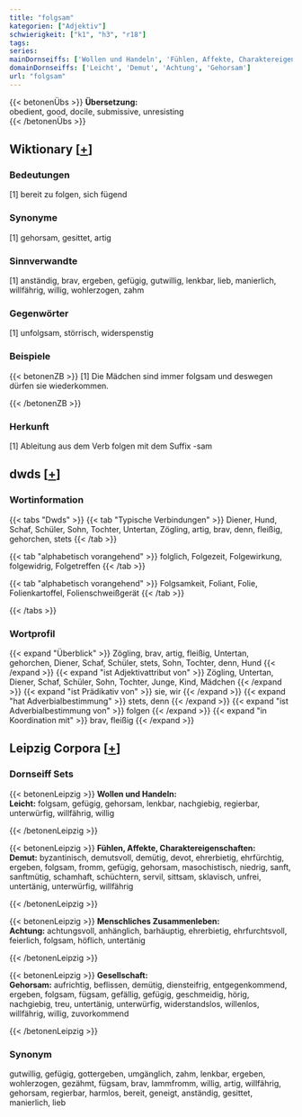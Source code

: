 ```yaml
---
title: "folgsam"
kategorien: ["Adjektiv"]
schwierigkeit: ["k1", "h3", "r18"]
tags:
series:
mainDornseiffs: ['Wollen und Handeln', 'Fühlen, Affekte, Charaktereigenschaften', 'Menschliches Zusammenleben', 'Gesellschaft']
domainDornseiffs: ['Leicht', 'Demut', 'Achtung', 'Gehorsam']
url: "folgsam"
---
```


{{< betonenÜbs >}}
**Übersetzung:**  
obedient, good, docile, submissive, unresisting  
{{< /betonenÜbs >}}

## Wiktionary [[+](https://de.wiktionary.org/wiki/folgsam)]

### Bedeutungen
[1] bereit zu folgen, sich fügend  

### Synonyme
[1] gehorsam, gesittet, artig  

### Sinnverwandte
[1] anständig, brav, ergeben, gefügig, gutwillig, lenkbar, lieb, manierlich, willfährig, willig, wohlerzogen, zahm  

### Gegenwörter
[1] unfolgsam, störrisch, widerspenstig  

### Beispiele
{{< betonenZB >}}
[1] Die Mädchen sind immer folgsam und deswegen dürfen sie wiederkommen.  

{{< /betonenZB >}}
### Herkunft
[1] Ableitung aus dem Verb folgen mit dem Suffix -sam  



## dwds [[+](https://www.dwds.de/wb/folgsam)]

### Wortinformation
{{< tabs "Dwds" >}}
{{< tab "Typische Verbindungen" >}}
Diener, Hund, Schaf, Schüler, Sohn, Tochter, Untertan, Zögling, artig, brav, denn, fleißig, gehorchen, stets
{{< /tab >}}

{{< tab "alphabetisch vorangehend" >}}
folglich, Folgezeit, Folgewirkung, folgewidrig, Folgetreffen
{{< /tab >}}

{{< tab "alphabetisch vorangehend" >}}
Folgsamkeit, Foliant, Folie, Folienkartoffel, Folienschweißgerät
{{< /tab >}}

{{< /tabs >}}

### Wortprofil
{{< expand "Überblick" >}} Zögling, brav, artig, fleißig, Untertan, gehorchen, Diener, Schaf, Schüler, stets, Sohn, Tochter, denn, Hund {{< /expand >}}
{{< expand "ist Adjektivattribut von" >}} Zögling, Untertan, Diener, Schaf, Schüler, Sohn, Tochter, Junge, Kind, Mädchen {{< /expand >}}
{{< expand "ist Prädikativ von" >}} sie, wir {{< /expand >}}
{{< expand "hat Adverbialbestimmung" >}} stets, denn {{< /expand >}}
{{< expand "ist Adverbialbestimmung von" >}} folgen {{< /expand >}}
{{< expand "in Koordination mit" >}} brav, fleißig {{< /expand >}}

## Leipzig Corpora [[+](https://corpora.uni-leipzig.de/en/res?word=folgsam&corpusId=deu_newscrawl-public_2018)]

### Dornseiff Sets
{{< betonenLeipzig >}}
**Wollen und Handeln:**  
**Leicht:** folgsam, gefügig, gehorsam, lenkbar, nachgiebig, regierbar, unterwürfig, willfährig, willig  

{{< /betonenLeipzig >}}


{{< betonenLeipzig >}}
**Fühlen, Affekte, Charaktereigenschaften:**  
**Demut:** byzantinisch, demutsvoll, demütig, devot, ehrerbietig, ehrfürchtig, ergeben, folgsam, fromm, gefügig, gehorsam, masochistisch, niedrig, sanft, sanftmütig, schamhaft, schüchtern, servil, sittsam, sklavisch, unfrei, untertänig, unterwürfig, willfährig  

{{< /betonenLeipzig >}}


{{< betonenLeipzig >}}
**Menschliches Zusammenleben:**  
**Achtung:** achtungsvoll, anhänglich, barhäuptig, ehrerbietig, ehrfurchtsvoll, feierlich, folgsam, höflich, untertänig  

{{< /betonenLeipzig >}}


{{< betonenLeipzig >}}
**Gesellschaft:**  
**Gehorsam:** aufrichtig, beflissen, demütig, diensteifrig, entgegenkommend, ergeben, folgsam, fügsam, gefällig, gefügig, geschmeidig, hörig, nachgiebig, treu, untertänig, unterwürfig, widerstandslos, willenlos, willfährig, willig, zuvorkommend  

{{< /betonenLeipzig >}}

### Synonym
gutwillig, gefügig, gottergeben, umgänglich, zahm, lenkbar, ergeben, wohlerzogen, gezähmt, fügsam, brav, lammfromm, willig, artig, willfährig, gehorsam, regierbar, harmlos, bereit, geneigt, anständig, gesittet, manierlich, lieb

